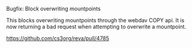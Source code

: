 Bugfix: Block overwriting mountpoints

This blocks overwriting mountpoints through the webdav COPY api. It is now returning a bad request when attempting to overwrite a mountpoint.

https://github.com/cs3org/reva/pull/4785
